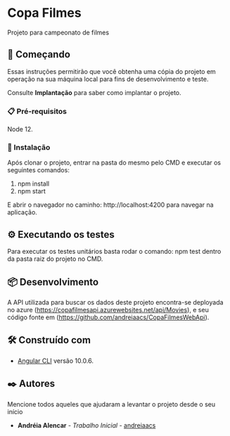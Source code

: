# Copa Filmes

Projeto para campeonato de filmes

## 🚀 Começando

Essas instruções permitirão que você obtenha uma cópia do projeto em operação na sua máquina local para fins de desenvolvimento e teste.

Consulte **Implantação** para saber como implantar o projeto.

### 📋 Pré-requisitos

Node 12.

### 🔧 Instalação

Após clonar o projeto, entrar na pasta do mesmo pelo CMD e executar os seguintes comandos:

1. npm install
2. npm start

E abrir o navegador no caminho: http://localhost:4200 para navegar na aplicação.

## ⚙️ Executando os testes

Para executar os testes unitários basta rodar o comando: npm test dentro da pasta raiz do projeto no CMD.

## 📦 Desenvolvimento

A API utilizada para buscar os dados deste projeto encontra-se deployada no azure (https://copafilmesapi.azurewebsites.net/api/Movies),
e seu código fonte em (https://github.com/andreiaacs/CopaFilmesWebApi).

## 🛠️ Construído com

* [Angular CLI](https://github.com/angular/angular-cli) versão 10.0.6.

## ✒️ Autores

Mencione todos aqueles que ajudaram a levantar o projeto desde o seu início

* **Andréia Alencar** - *Trabalho Inicial* - [andreiaacs](https://github.com/andreiaacs)






